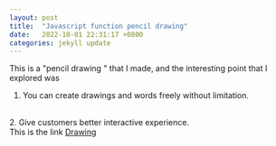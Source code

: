 ```yaml
---
layout: post
title:  "Javascript function pencil drawing"
date:   2022-10-01 22:31:17 +0800
categories: jekyll update
---
```

This is a "pencil drawing " that I made, and the interesting point that I explored was
<br>
1. You can create drawings and words freely without limitation.
<br>
2. Give customers better interactive experience.
<br>
This is the link
<a href="https://silvia312488492.github.io/drawing/index.html">Drawing</a>

[jekyll-docs]: https://jekyllrb.com/docs/home
[jekyll-gh]:   https://github.com/jekyll/jekyll
[jekyll-talk]: https://talk.jekyllrb.com/
